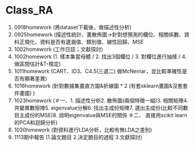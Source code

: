 # Class_RA

1. 0918homework (將dataset下載後，做描述性分析)
2. 0925homework (描述性統計、畫散佈圖→針對想預測的欄位、相關係數、資料正規化、資料是否有遺漏值、類別值、線性回歸、MSE
3. 1002homework (工作日誌；文獻探討)
4. 1002homework (1. 樣本集當母體 / 2. 找出3個欄位 / 3. 對欄位進行抽樣 / 4. 做區間估計&T-檢定)
5. 1011homework (CART、ID3、C4.5(三選二) 做McNemar，並比較準確性是否有顯著差異)
6. 1016homework (針對數據集畫直方圖&折線圖 * 2 (有套sklearn畫圖&沒套套件畫圖) )
7. 1023homework (＃一、1. 描述性分析2. 散佈圖(兩個特徵一組)3. 相關矩陣4. 共變異數矩陣5. eigenvalue分解6. 找出主成份矩陣7. 選出主成份(比較不同數目主成份的MSE)8. 說明eigenvalue與MSE的關係   ＃二、 直接用scikit learn的PCA和迴歸分析)
8. 1030himework (對資料進行LDA分析，比較有無LDA之差別)
9. 1113期中報告 (1.論文題目 2.決定題目的過程 3.文獻探討)
